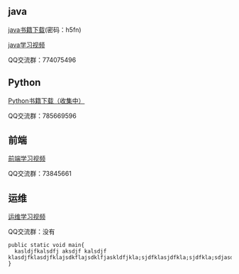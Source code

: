 ## java

[java书籍下载](https://pan.baidu.com/s/1E8IbLmEfnppwODTxT3I90g?qq-pf-to=pcqq.group#list/path=%2F)(密码：h5fn)

[java学习视频](https://edu.aliyun.com/roadmap/java?source=5176.11533457&userCode=p1s8inj4&type=copy)

QQ交流群：774075496

## Python

[Python书籍下载（收集中）](#)

QQ交流群：785669596

## 前端

[前端学习视频](https://edu.aliyun.com/roadmap/frontend?source=5176.11533457&userCode=p1s8inj4&type=copy)

QQ交流群：73845661

## 运维

[运维学习视频](https://edu.aliyun.com/roadmap/linux?source=5176.11533457&userCode=p1s8inj4&type=copy)

QQ交流群：没有

```
public static void main{
  kasldjfkalsdfj aksdjf kalsdjf klasdjfklasdjfklajsdkflajsdklfjaskldfjkla;sjdfklasjdfkla;sjdfkla;sdjasdfasdfasdfadsfadsfasdfasdfadsfasdfasdfkfkl;asdjf
}
```
